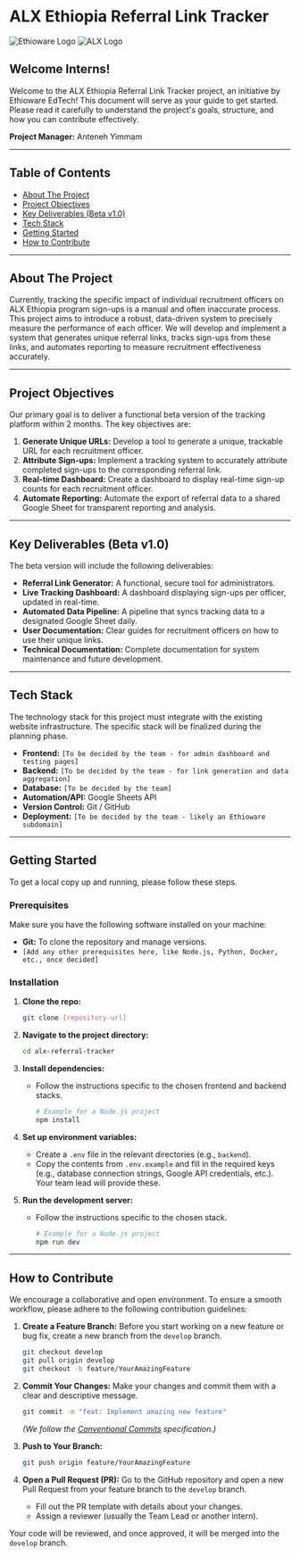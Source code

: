 # ALX Ethiopia Referral Link Tracker

![Ethioware Logo](https://ethioware.org/assets/img/logo-mini.png)
![ALX Logo](https://ethiopia.alxafrica.com/wp-content/uploads/2025/02/logo-city-ethiopia.svg)

## Welcome Interns!

Welcome to the ALX Ethiopia Referral Link Tracker project, an initiative by Ethioware EdTech! This document will serve as your guide to get started. Please read it carefully to understand the project's goals, structure, and how you can contribute effectively.

**Project Manager:** Anteneh Yimmam

---

## Table of Contents

- [About The Project](#about-the-project)
- [Project Objectives](#project-objectives)
- [Key Deliverables (Beta v1.0)](#key-deliverables-beta-v10)
- [Tech Stack](#tech-stack)
- [Getting Started](#getting-started)
- [How to Contribute](#how-to-contribute)

---

## About The Project

Currently, tracking the specific impact of individual recruitment officers on ALX Ethiopia program sign-ups is a manual and often inaccurate process. This project aims to introduce a robust, data-driven system to precisely measure the performance of each officer. We will develop and implement a system that generates unique referral links, tracks sign-ups from these links, and automates reporting to measure recruitment effectiveness accurately.

---

## Project Objectives

Our primary goal is to deliver a functional beta version of the tracking platform within 2 months. The key objectives are:

1.  **Generate Unique URLs:** Develop a tool to generate a unique, trackable URL for each recruitment officer.
2.  **Attribute Sign-ups:** Implement a tracking system to accurately attribute completed sign-ups to the corresponding referral link.
3.  **Real-time Dashboard:** Create a dashboard to display real-time sign-up counts for each recruitment officer.
4.  **Automate Reporting:** Automate the export of referral data to a shared Google Sheet for transparent reporting and analysis.

---

## Key Deliverables (Beta v1.0)

The beta version will include the following deliverables:

-   **Referral Link Generator:** A functional, secure tool for administrators.
-   **Live Tracking Dashboard:** A dashboard displaying sign-ups per officer, updated in real-time.
-   **Automated Data Pipeline:** A pipeline that syncs tracking data to a designated Google Sheet daily.
-   **User Documentation:** Clear guides for recruitment officers on how to use their unique links.
-   **Technical Documentation:** Complete documentation for system maintenance and future development.

---

## Tech Stack

The technology stack for this project must integrate with the existing website infrastructure. The specific stack will be finalized during the planning phase.

* **Frontend:** `[To be decided by the team - for admin dashboard and testing pages]`
* **Backend:** `[To be decided by the team - for link generation and data aggregation]`
* **Database:** `[To be decided by the team]`
* **Automation/API:** Google Sheets API
* **Version Control:** Git / GitHub
* **Deployment:** `[To be decided by the team - likely an Ethioware subdomain]`

---

## Getting Started

To get a local copy up and running, please follow these steps.

### Prerequisites

Make sure you have the following software installed on your machine:

* **Git:** To clone the repository and manage versions.
* `[Add any other prerequisites here, like Node.js, Python, Docker, etc., once decided]`

### Installation

1.  **Clone the repo:**
    ```sh
    git clone [repository-url]
    ```
2.  **Navigate to the project directory:**
    ```sh
    cd alx-referral-tracker
    ```
3.  **Install dependencies:**
    * Follow the instructions specific to the chosen frontend and backend stacks.
        ```sh
        # Example for a Node.js project
        npm install
        ```
4.  **Set up environment variables:**
    * Create a `.env` file in the relevant directories (e.g., `backend`).
    * Copy the contents from `.env.example` and fill in the required keys (e.g., database connection strings, Google API credentials, etc.). Your team lead will provide these.

5.  **Run the development server:**
    * Follow the instructions specific to the chosen stack.
        ```sh
        # Example for a Node.js project
        npm run dev
        ```

---

## How to Contribute

We encourage a collaborative and open environment. To ensure a smooth workflow, please adhere to the following contribution guidelines:

1.  **Create a Feature Branch:** Before you start working on a new feature or bug fix, create a new branch from the `develop` branch.
    ```sh
    git checkout develop
    git pull origin develop
    git checkout -b feature/YourAmazingFeature
    ```
2.  **Commit Your Changes:** Make your changes and commit them with a clear and descriptive message.
    ```sh
    git commit -m "feat: Implement amazing new feature"
    ```
    *(We follow the [Conventional Commits](https://www.conventionalcommits.org/en/v1.0.0/) specification.)*

3.  **Push to Your Branch:**
    ```sh
    git push origin feature/YourAmazingFeature
    ```
4.  **Open a Pull Request (PR):** Go to the GitHub repository and open a new Pull Request from your feature branch to the `develop` branch.
    * Fill out the PR template with details about your changes.
    * Assign a reviewer (usually the Team Lead or another intern).

Your code will be reviewed, and once approved, it will be merged into the `develop` branch.
